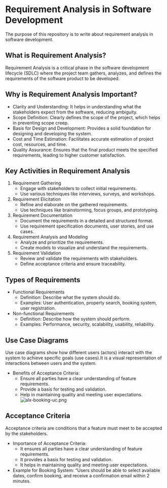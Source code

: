 <h1>Requirement Analysis in Software Development</h1>
The purpose of this repository is to write about requirement analysis in software development.

<h2>What is Requirement Analysis?</h2>
Requirement Analysis is a critical phase in the software development lifecycle (SDLC) where the project team gathers, analyzes, and defines the requirements of the software product to be developed.

<h2>Why is Requirement Analysis Important?</h2>
<ul>
  <li>Clarity and Understanding: It helps in understanding what the stakeholders expect from the software, reducing ambiguity.</li>
  <li>Scope Definition: Clearly defines the scope of the project, which helps in preventing scope creep.</li>
  <li>Basis for Design and Development: Provides a solid foundation for designing and developing the system.</li>
  <li>Cost and Time Estimation: Facilitates accurate estimation of project cost, resources, and time.</li>
  <li>Quality Assurance: Ensures that the final product meets the specified requirements, leading to higher customer satisfaction.</li>
</ul>


<h2>Key Activities in Requirement Analysis</h2>
<ol>
  
  <li>Requirement Gathering
    <ul>
      <li>Engage with stakeholders to collect initial requirements.</li>
      <li>Use various techniques like interviews, surveys, and workshops.</li>
    </ul>
  </li>
  
  <li>Requirement Elicitation
    <ul>
      <li>Refine and elaborate on the gathered requirements.</li>
      <li>Use techniques like brainstorming, focus groups, and prototyping.</li>
    </ul>
  </li>
  
  <li>Requirement Documentation
    <ul>
      <li>Document the requirements in a detailed and structured format.</li>
      <li>Use requirement specification documents, user stories, and use cases.</li>
    </ul>
  </li>
  
  <li>Requirement Analysis and Modeling
    <ul>
      <li>Analyze and prioritize the requirements.</li>
      <li>Create models to visualize and understand the requirements.</li>
    </ul>
  </li>
  
  <li>Requirement Validation
    <ul>
      <li>Review and validate the requirements with stakeholders.</li>
      <li>Define acceptance criteria and ensure traceability.</li>
    </ul>
  </li>
</ol>


<h2>Types of Requirements</h2>
<ul>
  <li>Functional Requirements
    <ul>
      <li>Definition: Describe what the system should do.</li>
      <li>Examples: User authentication, property search, booking system, user registration.</li>
    </ul>
  </li>
  
  <li>Non-functional Requirements
    <ul>
      <li>Definition: Describe how the system should perform.</li>
      <li>Examples: Performance, security, scalability, usability, reliability.</li>
    </ul>
  </li>
</ul>

## Use Case Diagrams
Use case diagrams show how different users (actors) interact with the system to achieve specific goals (use cases).It is a visual representation of interactions between users and the system.
- Benefits of Acceptance Criteria:
  - Ensure all parties have a clear understanding of feature requirements.
  - Provide a basis for testing and validation.
  - Help in maintaining quality and meeting user expectations.
 ![alx-booking-uc.png](https://drive.google.com/file/d/1Hs5a9tiJHfzWELK9W6kuznAppe5qwx4z/view?usp=sharing)

## Acceptance Criteria
Acceptance criteria are conditions that a feature must meet to be accepted by the stakeholders.
- Importance of Acceptance Criteria:
  - It ensures all parties have a clear understanding of feature requirements.
  - It provides a basis for testing and validation.
  - It helps in maintaining quality and meeting user expectations.
- Example for Booking System: “Users should be able to select available dates, confirm booking, and receive a confirmation email within 2 minutes.
